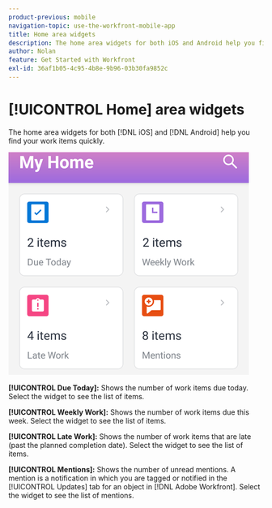 ```yaml
---
product-previous: mobile
navigation-topic: use-the-workfront-mobile-app
title: Home area widgets
description: The home area widgets for both iOS and Android help you find your work items quickly.
author: Nolan
feature: Get Started with Workfront
exl-id: 36af1b05-4c95-4b8e-9b96-03b30fa9852c
---
```

# [!UICONTROL Home] area widgets

The home area widgets for both [!DNL iOS] and [!DNL Android] help you find your work items quickly.

![Home area widgets](assets/mobile-home-area-widgets.png)

**[!UICONTROL Due Today]:** Shows the number of work items due today. Select the widget to see the list of items.

**[!UICONTROL Weekly Work]:** Shows the number of work items due this week. Select the widget to see the list of items.

**[!UICONTROL Late Work]:** Shows the number of work items that are late (past the planned completion date). Select the widget to see the list of items.

**[!UICONTROL Mentions]:** Shows the number of unread mentions. A mention is a notification in which you are tagged or notified in the [!UICONTROL Updates] tab for an object in [!DNL Adobe Workfront]. Select the widget to see the list of mentions.
